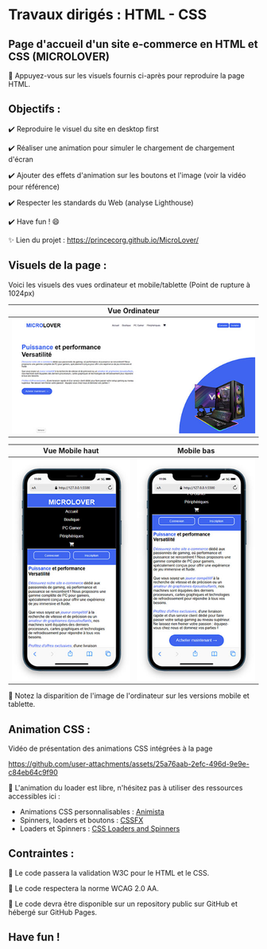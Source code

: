 # Travaux dirigés : HTML - CSS
## Page d'accueil d'un site e-commerce en HTML et CSS (MICROLOVER)

:memo: Appuyez-vous sur les visuels fournis ci-après pour reproduire la page HTML.

## Objectifs :

:heavy_check_mark:	Reproduire le visuel du site en desktop first

:heavy_check_mark:	Réaliser une animation pour simuler le chargement de chargement d'écran 

:heavy_check_mark:	Ajouter des effets d'animation sur les boutons et l'image (voir la vidéo pour référence)

:heavy_check_mark:	Respecter les standards du Web (analyse Lighthouse)

:heavy_check_mark:	Have fun ! :smile:

:sparkles: Lien du projet : https://princecorg.github.io/MicroLover/

## Visuels de la page :

Voici les visuels des vues ordinateur et mobile/tablette (Point de rupture à 1024px)

| Vue Ordinateur  |
|-----------|
| <img alt="screenshot01 : desktop view" src="images/bureau.jpg" width="626"> |

| Vue Mobile haut  | Mobile bas |
|-----------|-----------|
| <img alt="screenshot02 : mobile view top" src="images/mobile01.jpg" width="300"> | <img alt="screenshot01 : mobile view bottom" src="images/mobile02.jpg" width="300"> |

:rotating_light: Notez la disparition de l'image de l'ordinateur sur les versions mobile et tablette.

## Animation CSS :

Vidéo de présentation des animations CSS intégrées à la page

https://github.com/user-attachments/assets/25a76aab-2efc-496d-9e9e-c84eb64c9f90

:memo: L'animation du loader est libre, n'hésitez pas à utiliser des ressources accessibles ici :

- Animations CSS personnalisables : [Animista](https://animista.net/)
- Spinners, loaders et boutons : [CSSFX](https://cssfx.netlify.app/?ref=undesign)
- Loaders et Spinners : [CSS Loaders and Spinners](https://cssloaders.github.io/)



## Contraintes :

:rotating_light: Le code passera la validation W3C pour le HTML et le CSS. 

:rotating_light: Le code respectera la norme WCAG 2.0 AA. 

:rotating_light: Le code devra être disponible sur un repository public sur GitHub et hébergé sur GitHub Pages.  

## Have fun !


